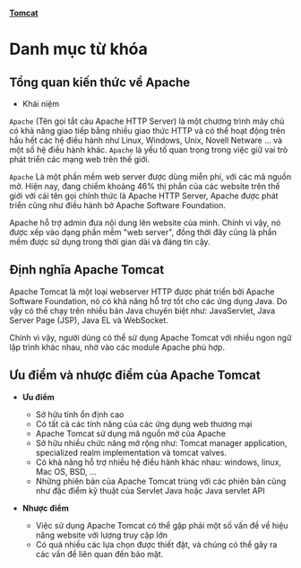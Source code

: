 [**Tomcat**](https://blog.itnavi.com.vn/apache-tomcat-la-gi/)

# Danh mục từ khóa


## Tổng quan kiến thức về Apache

- Khái niệm

`Apache` (Tên gọi tắt cảu Apache HTTP Server) là một chương trình máy chủ có khả năng giao tiếp bằng nhiều giao thức HTTP và có thể hoạt động trên hầu hết các hệ điều hành như Linux, Windows, Unix, Novell Netware ... và một số hệ điều hành khác. `Apache` là yếu tố quan trọng trong việc giữ vai trò phát triển các mạng web trên thế giới.

`Apache` Là một phần mềm web server được dùng miễn phí, với các mã nguồn mở. Hiện nay, đang chiếm khoảng 46% thị phần của các website trên thế giới với cái tên gọi chính thức là Apache HTTP Server, Apache được phát triển cũng như điều hành bở Apache Software Foundation.

Apache hỗ trợ admin đưa nội dung lên website của mình. Chính vì vậy, nó được xếp vào dạng phần mềm "web server", đồng thời đây cũng là phần mềm được sử dụng trong thời gian dài và đáng tin cậy.

## Định nghĩa Apache Tomcat

Apache Tomcat là một loại webserver HTTP được phát triển bởi Apache Software Foundation, nó có khả năng hỗ trợ tốt cho các ứng dụng Java. Do vậy có thể chạy trên nhiều bản Java chuyên biệt như: JavaServlet, Java Server Page (JSP), Java EL và WebSocket.

Chính vì vậy, người dùng có thể sử dụng Apache Tomcat với nhiều ngon ngữ lập trình khác nhau, nhờ vào các module Apache phù hợp.

## Ưu điểm và nhược điểm của Apache Tomcat

- **Ưu điểm**
  + Sở hữu tính ổn định cao
  + Có tất cả các tính năng của các ứng dụng web thương mại
  + Apache Tomcat sử dụng mã nguồn mở của Apache
  + Sở hữu nhiều chức năng mở rộng như: Tomcat manager application, specialized realm implementation và tomcat valves.
  + Có khả năng hỗ trợ nhiều hệ điều hành khác nhau: windows, linux, Mac OS, BSD, ...
  + Những phiên bản của Apache Tomcat trùng với các phiên bản cũng như đặc điểm kỹ thuật của Servlet Java hoặc Java servlet API

- **Nhược điểm**
  + Việc sử dụng Apache Tomcat có thể gặp phải một số vấn đề về hiệu năng website với lượng truy cập lớn
  + Có quá nhiều các lựa chọn được thiết đặt, và chúng có thể gây ra các vấn đề liên quan đến bảo mật.
